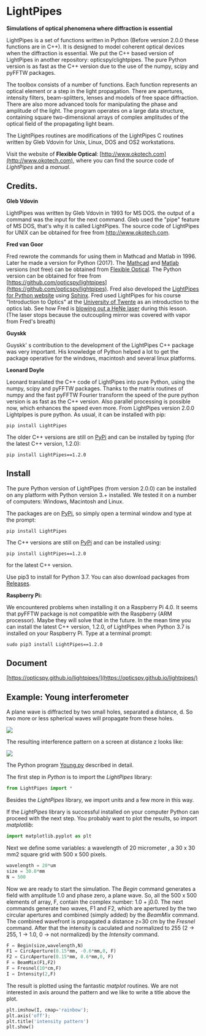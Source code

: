 # LightPipes

**Simulations of optical phenomena where diffraction is essential**

LightPipes is a set of functions written in Python (Before version 2.0.0 these functions are in C++). It is designed to model coherent optical devices when the diffraction is essential. We put the C++ based version of LightPipes in another repository: opticspy/clightpipes.
The pure Python version is as fast as the C++ version due to the use of the numpy, scipy and pyFFTW packages.

The toolbox consists of a number of functions. Each function represents an optical element or a step in the light propagation. There are apertures, intensity filters, beam-splitters, lenses and models of free space diffraction. There are also more advanced tools for manipulating the phase and amplitude of the light. The program operates on a large data structure, containing square two-dimensional arrays of complex amplitudes of the optical field of the propagating light beam.

The LightPipes routines are modifications of the LightPipes C routines written by Gleb Vdovin for Unix, Linux, DOS and OS2 workstations.

Visit the website of **Flexible Optical**: [http://www.okotech.com](http://www.okotech.com), where you can find the source code of *LightPipes* and a *manual*.

## Credits.

**Gleb Vdovin**

LightPipes was written by Gleb Vdovin in 1993 for MS DOS.
the output of a command was the input for the next command. Gleb used the "pipe" feature of MS DOS, that's why it is called LightPipes. The source code of LightPipes for UNIX can be obtained for free from http://www.okotech.com.

**Fred van Goor**

Fred rewrote the commands for using them in Mathcad and Matlab in 1996. Later he made a version for Python (2017).
The [Mathcad](http://www.ptc.com/engineering-math-software/mathcad) and [Matlab](https://www.mathworks.com/) versions (not free) can be obtained from [Flexible Optical](http://www.okotech.com). 
The Python version can be obtained for free from [https://github.com/opticspy/lightpipes](https://github.com/opticspy/lightpipes).
Fred also developed the [LightPipes for Python website](https://opticspy.github.io/lightpipes/) using [Sphinx](http://www.sphinx-doc.org).
Fred used LightPipes for his course "Introduction to Optics" at the [University of Twente](https://www.utwente.nl/en/education/bachelor/programmes/applied-physics/)
as an introduction to the optics lab.
See how Fred is [blowing out a HeNe laser](https://youtu.be/sm7MrA8Usuw?t=58s) during this lesson.
(The laser stops because the outcoupling mirror was covered with vapor from Fred's breath)

**Guyskk**

Guyskk' s contribution to the development of the LightPipes C++ package was very important.
His knowledge of Python helped a lot to get the package operative for the windows,
macintosh and several linux platforms.

**Leonard Doyle**

Leonard translated the C++ code of LightPipes into pure Python, using the numpy,
scipy and pyFFTW packages.
Thanks to the matrix routines of numpy and the fast pyFFTW Fourier transform
the speed of the pure python version is as fast as the C++ version.
Also parallel processing is possible now, which enhances the speed even more.
From LightPipes version 2.0.0 LightpIpes is pure python. As usual, it can be installed with pip:

    pip install LightPipes

The older C++ versions are still on [PyPi](https://pypi.python.org/pypi/LightPipes/) 
and can be installed by typing (for the latest C++ version, 1.2.0):

    pip install LightPipes==1.2.0

## Install

The pure Python version of LightPipes (from version 2.0.0) can be installed on any platform with Python version 3.+ installed. We tested it on a number of computers: Windows, Macintosh and Linux.

     


The packages are on [PyPi](https://pypi.python.org/pypi/LightPipes/), so simply open a terminal window and type at the prompt:

	pip install LightPipes

The C++ versions are still on [PyPi](https://pypi.python.org/pypi/LightPipes/) and can be installed using:

	pip install LightPipes==1.2.0

for the latest C++ version.

Use pip3 to install for Python 3.7.
You can also download packages from [Releases](https://github.com/opticspy/lightpipes/releases).

**Raspberry Pi:**

We encountered problems when installing it on a Raspberry Pi 4.0. It seems that pyFFTW package is not compatible with the Raspberry (ARM processor). Maybe they will solve that in the future. In the mean time you can install the latest C++ version, 1.2.0, of LightPipes when Python 3.7 is installed on your Raspberry Pi.
Type at a terminal prompt:
    
	sudo pip3 install LightPipes==1.2.0

## Document

[https://opticspy.github.io/lightpipes/](https://opticspy.github.io/lightpipes/)

## Example: Young interferometer

A plane wave is diffracted by two small holes, separated a distance, d. So two more or less spherical waves will propagate from these holes.

![](img/twoholesSetUp.png)

The resulting interference pattern on a screen at distance z looks like:

![](img/twoholesPattern.png)

The Python program [Young.py](Examples/Interference/Young.py) described in detail.

The first step in *Python* is to import the *LightPipes* library:

```python
from LightPipes import *
```
Besides the *LightPipes* library, we import units and a few more in this way.

If the *LightPipes* library is successful installed on your computer Python can proceed with the next step.
You probably want to plot the results, so import *matplotlib*:

```python
import matplotlib.pyplot as plt
```

Next we define some variables: a wavelength of 20 micrometer , a 30 x 30 mm2 square grid with 500 x 500 pixels.

```python
wavelength = 20*um
size = 30.0*mm
N = 500
```

Now we are ready to start the simulation. The *Begin* command generates a field with amplitude 1.0 and phase zero, a plane wave. So, all the 500 x 500 elements of array, F, contain the complex number: 1.0 + j0.0.
The next commands generate two waves, F1 and F2, which are apertured by the two circular apertures and combined (simply added) by the *BeamMix* command. The combined wavefront is propagated a distance z=30 cm by the *Fresnel* command. After that the intensity is caculated and normalized to 255 (2 -> 255, 1 -> 1.0, 0 -> not normalized) by the *Intensity* command.

```python
F = Begin(size,wavelength,N)
F1 = CircAperture(0.15*mm, -0.6*mm,0, F)
F2 = CircAperture(0.15*mm, 0.6*mm,0, F)    
F = BeamMix(F1,F2)
F = Fresnel(10*cm,F)
I = Intensity(2,F)
```

The result is plotted using the fantastic *matplot* routines. We are not interested in axis around the pattern and we like to write a title above the plot.

```python
plt.imshow(I, cmap='rainbow');
plt.axis('off');
plt.title('intensity pattern')
plt.show()
```

